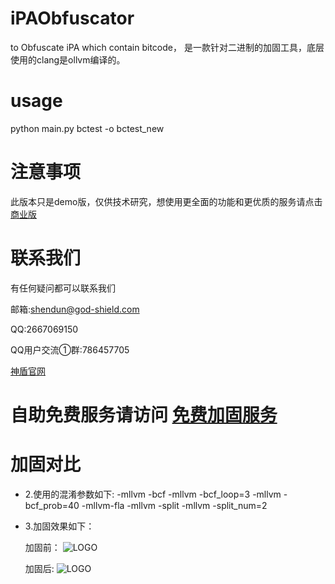 # iPAObfuscator
to Obfuscate iPA which contain bitcode， 是一款针对二进制的加固工具，底层使用的clang是ollvm编译的。

# usage
python main.py  bctest -o bctest_new


# 注意事项
此版本只是demo版，仅供技术研究，想使用更全面的功能和更优质的服务请点击[商业版](https://github.com/godshield/iOSObfuscator) 
# 联系我们
有任何疑问都可以联系我们

邮箱:shendun@god-shield.com

QQ:2667069150
  
QQ用户交流①群:786457705

[神盾官网](http://www.god-shield.com)


# 自助免费服务请访问 [免费加固服务](https://github.com/godshield/iOSObfuscator)

# 加固对比
* 2.使用的混淆参数如下:
    -mllvm -bcf -mllvm -bcf_loop=3 -mllvm -bcf_prob=40 -mllvm-fla -mllvm -split -mllvm -split_num=2
* 3.加固效果如下：


  加固前：
  ![LOGO](https://github.com/godshield/iPAObfuscator/blob/master/before.png)

  加固后:
  ![LOGO](https://github.com/godshield/iPAObfuscator/blob/master/after.png)
